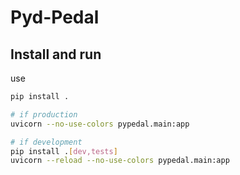 # Pyd-Pedal

## Install and run

use

```sh
pip install .

# if production
uvicorn --no-use-colors pypedal.main:app

# if development
pip install .[dev,tests]
uvicorn --reload --no-use-colors pypedal.main:app
```
